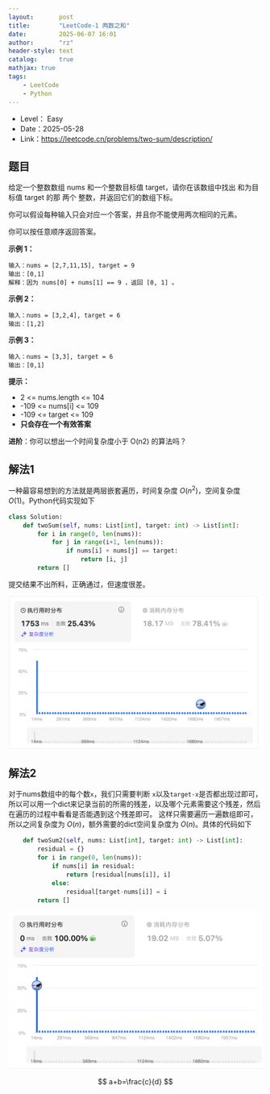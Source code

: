 ```yaml
---
layout:       post
title:        "LeetCode-1 两数之和"
date:         2025-06-07 16:01
author:       "rz"
header-style: text
catalog:      true
mathjax: true
tags:
    - LeetCode
    - Python
---
```


- Level： Easy
- Date：2025-05-28
- Link：https://leetcode.cn/problems/two-sum/description/

## 题目

给定一个整数数组 nums 和一个整数目标值 target，请你在该数组中找出 和为目标值 target  的那 两个 整数，并返回它们的数组下标。

你可以假设每种输入只会对应一个答案，并且你不能使用两次相同的元素。

你可以按任意顺序返回答案。

 

**示例 1：**
```
输入：nums = [2,7,11,15], target = 9
输出：[0,1]
解释：因为 nums[0] + nums[1] == 9 ，返回 [0, 1] 。
```

**示例 2：**
```
输入：nums = [3,2,4], target = 6
输出：[1,2]
```

**示例 3：**
```
输入：nums = [3,3], target = 6
输出：[0,1]
```

**提示：**

- 2 <= nums.length <= 104
- -109 <= nums[i] <= 109
- -109 <= target <= 109
- **只会存在一个有效答案**


**进阶**：你可以想出一个时间复杂度小于 O(n2) 的算法吗？

## 解法1

一种最容易想到的方法就是两层嵌套遍历，时间复杂度 $O(n^2)$，空间复杂度 $O(1)$。Python代码实现如下

```Python
class Solution:
    def twoSum(self, nums: List[int], target: int) -> List[int]:
        for i in range(0, len(nums)):
            for j in range(i+1, len(nums)):
                if nums[i] + nums[j] == target:
                    return [i, j]
        return []

```

提交结果不出所料，正确通过，但速度很差。

![LeetCode 两数之和解法1提交结果](/img/in-post/leetcode/0001-two-sum-solution1.png)

## 解法2

对于nums数组中的每个数``x``，我们只需要判断 ``x``以及``target-x``是否都出现过即可，所以可以用一个dict来记录当前的所需的残差，以及哪个元素需要这个残差，然后在遍历的过程中看看是否能遇到这个残差即可。
这样只需要遍历一遍数组即可，所以之间复杂度为 $O(n)$，额外需要的dict空间复杂度为 $O(n)$。具体的代码如下

```Python
    def twoSum2(self, nums: List[int], target: int) -> List[int]:
        residual = {}
        for i in range(0, len(nums)):
            if nums[i] in residual:
                return [residual[nums[i]], i]
            else:
                residual[target-nums[i]] = i
        return []
```

![LeetCode 两数之和解法2提交结果](/img/in-post/leetcode/0001-two-sum-solution2.png)

$$
a+b=\frac{c}{d}
$$